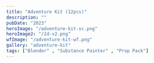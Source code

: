 ```yaml
---
title: "Adventure Kit (12pcs)"
description: ""
pubDate: "2023"
heroImage: "/adventure-kit-sc.png"
heroImage2: "/2d-v2.png"
wfImage: "/adventure-kit-wf.png"
gallery: "adventure-kit"
tags: ["Blender" , "Substance Painter" , "Prop Pack"]
---
```

